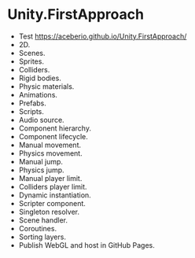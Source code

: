 # Unity.FirstApproach 
- Test https://aceberio.github.io/Unity.FirstApproach/
- 2D.
- Scenes.
- Sprites.
- Colliders.
- Rigid bodies.
- Physic materials.
- Animations.
- Prefabs.
- Scripts.
- Audio source.
- Component hierarchy.
- Component lifecycle.
- Manual movement.
- Physics movement.
- Manual jump.
- Physics jump.
- Manual player limit.
- Colliders player limit.
- Dynamic instantiation.
- Scripter component.
- Singleton resolver.
- Scene handler.
- Coroutines.
- Sorting layers.
- Publish WebGL and host in GitHub Pages.